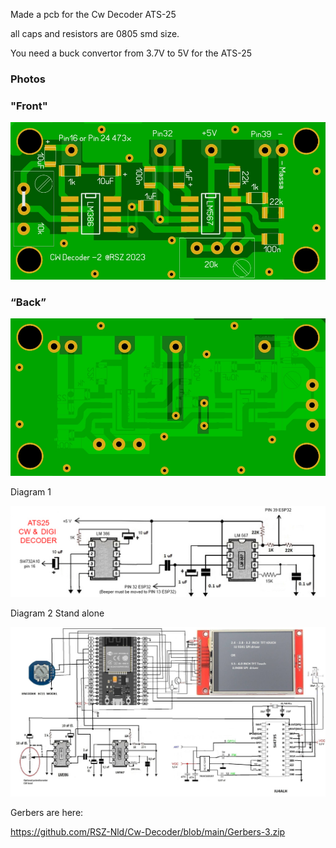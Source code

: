 Made a  pcb for the Cw Decoder ATS-25

all caps and resistors are 0805 smd size. 

You need a buck convertor from 3.7V to 5V for the ATS-25




### Photos
### "Front"
![Photo 010]( https://github.com/RSZ-Nld/Cw-Decoder/blob/main/Front-3.JPG)
### “Back”
![Photo 1]( https://github.com/RSZ-Nld/Cw-Decoder/blob/main/Back-3.JPG)


Diagram 1

![Photo 2](https://github.com/RSZ-Nld/Cw-Decoder/blob/main/cw-adap.jpg)

Diagram 2 Stand alone

![Photo 3](https://github.com/RSZ-Nld/Cw-Decoder/blob/main/cw-adaptor.jpg)









Gerbers are here:  

https://github.com/RSZ-Nld/Cw-Decoder/blob/main/Gerbers-3.zip
